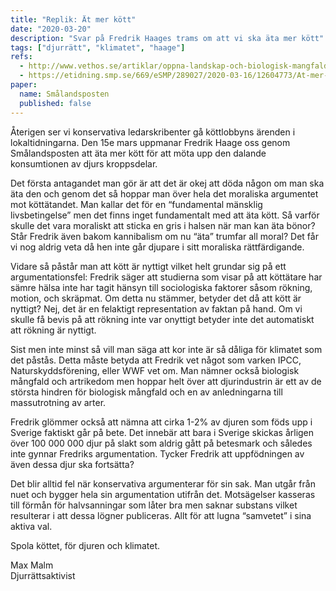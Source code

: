 ```yaml
---
title: "Replik: Ät mer kött"
date: "2020-03-20"
description: "Svar på Fredrik Haages trams om att vi ska äta mer kött"
tags: ["djurrätt", "klimatet", "haage"]
refs:
  - http://www.vethos.se/artiklar/oppna-landskap-och-biologisk-mangfald/
  - https://etidning.smp.se/669/eSMP/289027/2020-03-16/12604773/At-mer-kott 
paper:
  name: Smålandsposten
  published: false
---
```


Återigen ser vi konservativa ledarskribenter gå köttlobbyns ärenden i lokaltidningarna. Den 15e mars uppmanar Fredrik Haage oss genom Smålandsposten att äta mer kött för att möta upp den dalande konsumtionen av djurs kroppsdelar.

Det första antagandet man gör är att det är okej att döda någon om man ska äta den och genom det så hoppar man över hela det moraliska argumentet mot köttätandet. Man kallar det för en “fundamental mänsklig livsbetingelse” men det finns inget fundamentalt med att äta kött. Så varför skulle det vara moraliskt att sticka en gris i halsen när man kan äta bönor? Står Fredrik även bakom kannibalism om nu “äta” trumfar all moral? Det får vi nog aldrig veta då hen inte går djupare i sitt moraliska rättfärdigande.

Vidare så påstår man att kött är nyttigt vilket helt grundar sig på ett argumentationsfel: Fredrik säger att studierna som visar på att köttätare har sämre hälsa inte har tagit hänsyn till sociologiska faktorer såsom rökning, motion, och skräpmat. Om detta nu stämmer, betyder det då att kött är nyttigt? Nej, det är en felaktigt representation av faktan på hand. Om vi skulle få bevis på att rökning inte var onyttigt betyder inte det automatiskt att rökning är nyttigt.

Sist men inte minst så vill man säga att kor inte är så dåliga för klimatet som det påstås. Detta måste betyda att Fredrik vet något som varken IPCC, Naturskyddsförening, eller WWF vet om. Man nämner också biologisk mångfald och artrikedom men hoppar helt över att djurindustrin är ett av de största hindren för biologisk mångfald och en av anledningarna till massutrotning av arter.

Fredrik glömmer också att nämna att cirka 1-2% av djuren som föds upp i Sverige faktiskt går på bete. Det innebär att bara i Sverige skickas årligen över 100 000 000 djur på slakt som aldrig gått på betesmark och således inte gynnar Fredriks argumentation. Tycker Fredrik att uppfödningen av även dessa djur ska fortsätta?

Det blir alltid fel när konservativa argumenterar för sin sak. Man utgår från nuet och bygger hela sin argumentation utifrån det. Motsägelser kasseras till förmån för halvsanningar som låter bra men saknar substans vilket resulterar i att dessa lögner publiceras. Allt för att lugna “samvetet” i sina aktiva val.

Spola köttet, för djuren och klimatet.

Max Malm  
Djurrättsaktivist
